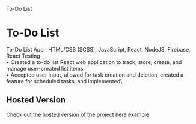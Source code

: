 To-Do List

# To-Do List

To-Do List App | HTML/CSS (SCSS), JavaScript, React, NodeJS, Firebase, React Testing\
• Created a to-do list React web application to track, store, create, and manage user-created list items.\
• Accepted user input, allowed for task creation and deletion, created a feature for scheduled tasks, and implemented\

## Hosted Version

Check out the hosted version of the project [here](https://todo-list-35f2a.web.app/)
<a href="http://example.com/" target="_blank">example</a>
